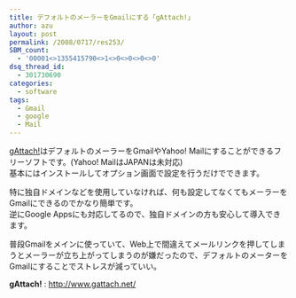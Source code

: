 ```yaml
---
title: デフォルトのメーラーをGmailにする「gAttach!」
author: azu
layout: post
permalink: /2008/0717/res253/
SBM_count:
  - '00001<>1355415790<>1<>0<>0<>0<>0'
dsq_thread_id:
  - 301730690
categories:
  - software
tags:
  - Gmail
  - google
  - Mail
---
```

[gAttach!][1]はデフォルトのメーラーをGmailやYahoo! Mailにすることができるフリーソフトです。(Yahoo! MailはJAPANは未対応)  
基本にはインストールしてオプション画面で設定を行うだけでできます。

特に独自ドメインなどを使用していなければ、何も設定してなくてもメーラーをGmailにできるのでかなり簡単です。  
逆にGoogle Appsにも対応してるので、独自ドメインの方も安心して導入できます。

普段Gmailをメインに使っていて、Web上で間違えてメールリンクを押してしまうとメーラーが立ち上がってしまうのが嫌だったので、デフォルトのメーターをGmailにすることでストレスが減っていい。

**gAttach!**
:   <http://www.gattach.net/>

 [1]: http://www.gattach.net/
